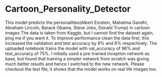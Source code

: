 # Cartoon_Personality_Detector
This model predicts the personalities(Albert Einstein, Mahatma Gandhi, Abraham Lincoln, Barack Obama, Steve Jobs, Donald Trump) in cartoon images
The data is taken from Kaggle, but I cannot find the dataset again, ping me if you want it.
To improve performance clean the data first, this increased the validation and test accuracy by 8% and 6% respectively. The uploaded notebook trains the model with val_accuracy of 96% and test_accuracy of 75%.
I initially used a pre-trained inception network as base, but found that training a simpler network from scratch was giving much better results and hence I switched to the new network. 
Please checkout the test file, it shows that the model works on real life images too.
